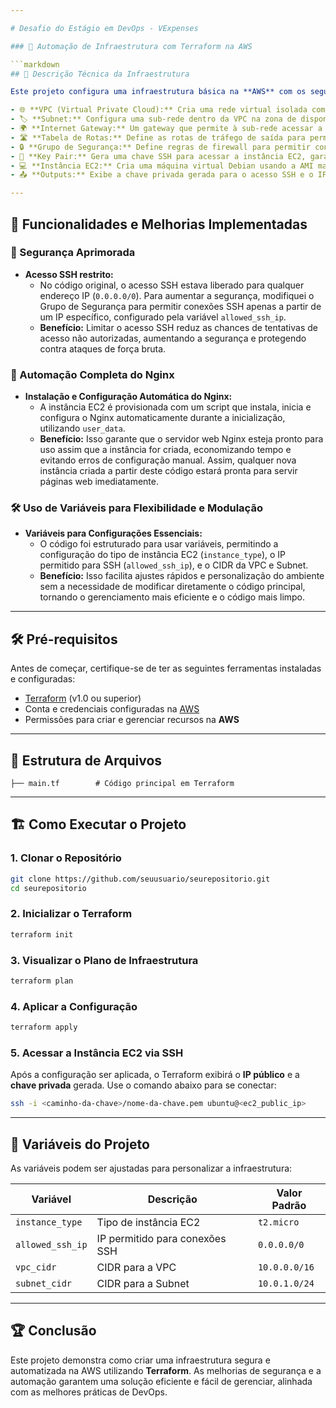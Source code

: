 ```yaml
---

# Desafio do Estágio em DevOps - VExpenses

### 🌟 Automação de Infraestrutura com Terraform na AWS

```markdown
## 📖 Descrição Técnica da Infraestrutura

Este projeto configura uma infraestrutura básica na **AWS** com os seguintes recursos:

- 🌐 **VPC (Virtual Private Cloud):** Cria uma rede virtual isolada com suporte a DNS. A VPC serve como a base para a comunicação entre os recursos.
- 🏷️ **Subnet:** Configura uma sub-rede dentro da VPC na zona de disponibilidade `us-east-1a`, permitindo a segmentação de rede.
- 🌍 **Internet Gateway:** Um gateway que permite à sub-rede acessar a internet, essencial para a comunicação externa.
- 🛣️ **Tabela de Rotas:** Define as rotas de tráfego de saída para permitir que a sub-rede envie dados para a internet por meio do Internet Gateway.
- 🔒 **Grupo de Segurança:** Define regras de firewall para permitir conexões SSH e HTTP. Por padrão, permite conexões SSH de um IP específico e todo o tráfego HTTP (porta 80) para o servidor Nginx.
- 🔑 **Key Pair:** Gera uma chave SSH para acessar a instância EC2, garantindo acesso seguro.
- 💻 **Instância EC2:** Cria uma máquina virtual Debian usando a AMI mais recente, configura o servidor para se conectar à sub-rede e permite acesso remoto e à internet.
- 📤 **Outputs:** Exibe a chave privada gerada para o acesso SSH e o IP público da instância EC2.

---
```


## 🚀 Funcionalidades e Melhorias Implementadas

### 🔐 Segurança Aprimorada
- **Acesso SSH restrito:** 
  - No código original, o acesso SSH estava liberado para qualquer endereço IP (`0.0.0.0/0`). Para aumentar a segurança, modifiquei o Grupo de Segurança para permitir conexões SSH apenas a partir de um IP específico, configurado pela variável `allowed_ssh_ip`.
  - **Benefício:** Limitar o acesso SSH reduz as chances de tentativas de acesso não autorizadas, aumentando a segurança e protegendo contra ataques de força bruta.

### 🤖 Automação Completa do Nginx
- **Instalação e Configuração Automática do Nginx:**
  - A instância EC2 é provisionada com um script que instala, inicia e configura o Nginx automaticamente durante a inicialização, utilizando `user_data`.
  - **Benefício:** Isso garante que o servidor web Nginx esteja pronto para uso assim que a instância for criada, economizando tempo e evitando erros de configuração manual. Assim, qualquer nova instância criada a partir deste código estará pronta para servir páginas web imediatamente.

### 🛠️ Uso de Variáveis para Flexibilidade e Modulação
- **Variáveis para Configurações Essenciais:**
  - O código foi estruturado para usar variáveis, permitindo a configuração do tipo de instância EC2 (`instance_type`), o IP permitido para SSH (`allowed_ssh_ip`), e o CIDR da VPC e Subnet. 
  - **Benefício:** Isso facilita ajustes rápidos e personalização do ambiente sem a necessidade de modificar diretamente o código principal, tornando o gerenciamento mais eficiente e o código mais limpo.

---

## 🛠️ Pré-requisitos

Antes de começar, certifique-se de ter as seguintes ferramentas instaladas e configuradas:

- [Terraform](https://www.terraform.io/downloads.html) (v1.0 ou superior)
- Conta e credenciais configuradas na [AWS](https://aws.amazon.com/)
- Permissões para criar e gerenciar recursos na **AWS**

---

## 📂 Estrutura de Arquivos

```plaintext
├── main.tf        # Código principal em Terraform
```

---

## 🏗️ Como Executar o Projeto

### 1. Clonar o Repositório

```bash
git clone https://github.com/seuusuario/seurepositorio.git
cd seurepositorio
```

### 2. Inicializar o Terraform

```bash
terraform init
```

### 3. Visualizar o Plano de Infraestrutura

```bash
terraform plan
```

### 4. Aplicar a Configuração

```bash
terraform apply
```

### 5. Acessar a Instância EC2 via SSH

Após a configuração ser aplicada, o Terraform exibirá o **IP público** e a **chave privada** gerada. Use o comando abaixo para se conectar:

```bash
ssh -i <caminho-da-chave>/nome-da-chave.pem ubuntu@<ec2_public_ip>
```

---

## 📌 Variáveis do Projeto

As variáveis podem ser ajustadas para personalizar a infraestrutura:

| Variável         | Descrição                                     | Valor Padrão     |
|------------------|-----------------------------------------------|------------------|
| `instance_type`  | Tipo de instância EC2                         | `t2.micro`       |
| `allowed_ssh_ip` | IP permitido para conexões SSH                | `0.0.0.0/0`      |
| `vpc_cidr`       | CIDR para a VPC                               | `10.0.0.0/16`    |
| `subnet_cidr`    | CIDR para a Subnet                            | `10.0.1.0/24`    |

---

## 🏆 Conclusão

Este projeto demonstra como criar uma infraestrutura segura e automatizada na AWS utilizando **Terraform**. As melhorias de segurança e a automação garantem uma solução eficiente e fácil de gerenciar, alinhada com as melhores práticas de DevOps.
```
